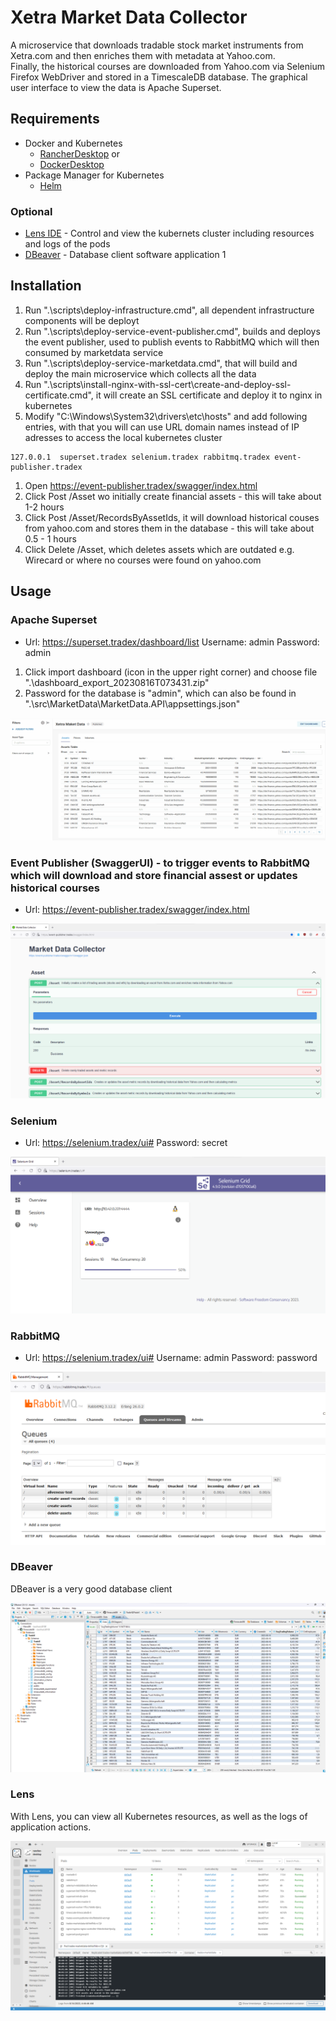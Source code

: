 # Xetra Market Data Collector

A microservice that downloads tradable stock market instruments from Xetra.com and then enriches them with metadata at Yahoo.com.  
Finally, the historical courses are downloaded from Yahoo.com via Selenium Firefox WebDriver and stored in a TimescaleDB database.
The graphical user interface to view the data is Apache Superset. 

## Requirements
* Docker and Kubernetes
  * [RancherDesktop](https://docs.rancherdesktop.io/getting-started/installation/) or 
  * [DockerDesktop](https://www.docker.com/products/docker-desktop)
* Package Manager for Kubernetes
  * [Helm](https://helm.sh/docs/intro/install/)

### Optional

* [Lens IDE](https://k8slens.dev/desktop.html) - Control and view the kubernets cluster including resources and logs of the pods
* [DBeaver](https://dbeaver.io/download/) - Database client software application
1
## Installation

1. Run ".\scripts\deploy-infrastructure.cmd", all dependent infrastructure components will be deployt 
1. Run ".\scripts\deploy-service-event-publisher.cmd", builds and deploys the event publisher, used to publish events to RabbitMQ which will then consumed by marketdata service
1. Run ".\scripts\deploy-service-marketdata.cmd", that will build and deploy the main microservice which collects all the data
1. Run ".\scripts\install-nginx-with-ssl-cert\create-and-deploy-ssl-certificate.cmd", it will create an SSL certificate and deploy it to nginx in kubernetes
1. Modify "C:\Windows\System32\drivers\etc\hosts" and add following entries, with that you will can use URL domain names instead of IP adresses to access the local kubernetes cluster
```
127.0.0.1  superset.tradex selenium.tradex rabbitmq.tradex event-publisher.tradex
```

1. Open https://event-publisher.tradex/swagger/index.html
1. Click Post /Asset wo initially create financial assets - this will take about 1-2 hours
1. Click Post /Asset/RecordsByAssetIds, it will download historical couses from yahoo.com and stores them in the database - this will take about 0.5 - 1 hours
1. Click Delete /Asset, which deletes assets which are outdated e.g. Wirecard or where no courses were found on yahoo.com

## Usage


### Apache Superset

* Url: https://superset.tradex/dashboard/list
Username: admin
Password: admin

1. Click import dashboard (icon in the upper right corner) and choose file ".\dashboard_export_20230816T073431.zip"
2. Password for the database is "admin", which can also be found in ".\src\MarketData\MarketData.API\appsettings.json"


![Superset](./screenshots/Superset.gif)

### Event Publisher (SwaggerUI) - to trigger events to RabbitMQ which will download and store financial assest or updates historical courses

* Url: https://event-publisher.tradex/swagger/index.html

![SwaggerUI](./screenshots/SwaggerUI.png)

### Selenium

* Url: https://selenium.tradex/ui#
Password: secret

![Selenium](./screenshots/Selenium.png)

### RabbitMQ

* Url: https://selenium.tradex/ui#
Username: admin
Password: password

![RabbitMQ-UI](./screenshots/RabbitMQ-UI.png)

### DBeaver

DBeaver is a very good database client

![DBeaver](./screenshots/DBeaver.png)


### Lens

With Lens, you can view all Kubernetes resources, as well as the logs of application actions.


![Lens](./screenshots/Lens.png)
